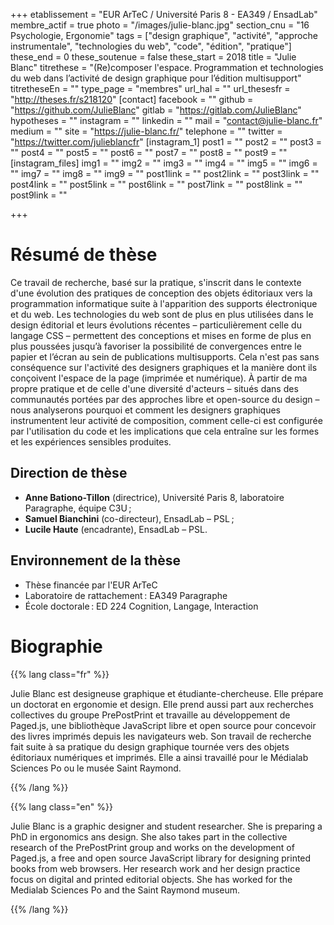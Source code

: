 +++
etablissement = "EUR ArTeC / Université Paris 8 - EA349 / EnsadLab"
membre_actif = true
photo = "/images/julie-blanc.jpg"
section_cnu = "16 Psychologie, Ergonomie"
tags = ["design graphique", "activité", "approche instrumentale", "technologies du web", "code", "édition", "pratique"]
these_end = 0
these_soutenue = false
these_start = 2018
title = "Julie Blanc"
titrethese = "(Re)composer l'espace. Programmation et technologies du web dans l’activité de design graphique pour l’édition multisupport"
titretheseEn = ""
type_page = "membres"
url_hal = ""
url_thesesfr = "http://theses.fr/s218120"
[contact]
facebook = ""
github = "https://github.com/JulieBlanc"
gitlab = "https://gitlab.com/JulieBlanc"
hypotheses = ""
instagram = ""
linkedin = ""
mail = "contact@julie-blanc.fr"
medium = ""
site = "https://julie-blanc.fr/"
telephone = ""
twitter = "https://twitter.com/julieblancfr"
[instagram_1]
post1 = ""
post2 = ""
post3 = ""
post4 = ""
post5 = ""
post6 = ""
post7 = ""
post8 = ""
post9 = ""
[instagram_files]
img1 = ""
img2 = ""
img3 = ""
img4 = ""
img5 = ""
img6 = ""
img7 = ""
img8 = ""
img9 = ""
post1link = ""
post2link = ""
post3link = ""
post4link = ""
post5link = ""
post6link = ""
post7link = ""
post8link = ""
post9link = ""

+++
# Résumé de thèse

Ce travail de recherche, basé sur la pratique, s'inscrit dans le contexte d'une évolution des pratiques de conception des objets éditoriaux vers la programmation informatique suite à l'apparition des supports électronique et du web. Les technologies du web sont de plus en plus utilisées dans le design éditorial et leurs évolutions récentes – particulièrement celle du langage CSS – permettent des conceptions et mises en forme de plus en plus poussées jusqu’à favoriser la possibilité de convergences entre le papier et l’écran au sein de publications multisupports. Cela n'est pas sans conséquence sur l'activité des designers graphiques et la manière dont ils conçoivent l'espace de la page (imprimée et numérique). À partir de ma propre pratique et de celle d'une diversité d'acteurs – situés dans des communautés portées par des approches libre et open-source du design – nous analyserons pourquoi et comment les designers graphiques instrumentent leur activité de composition, comment celle-ci est configurée par l'utilisation du code et les implications que cela entraîne sur les formes et les expériences sensibles produites.

## Direction de thèse

* **Anne Bationo-Tillon** (directrice), Université Paris 8, laboratoire Paragraphe, équipe C3U&#8239;;
* **Samuel Bianchini** (co-directeur), EnsadLab – PSL&#8239;;
* **Lucile Haute** (encadrante), EnsadLab – PSL.

## Environnement de la thèse

* Thèse financée par l'EUR ArTeC
* Laboratoire de rattachement&#8239;: EA349 Paragraphe
* École doctorale&#8239;: ED 224 Cognition, Langage, Interaction

# Biographie

{{% lang class="fr" %}}

Julie Blanc est designeuse graphique et étudiante-chercheuse. Elle prépare un doctorat en ergonomie et design. Elle prend aussi part aux recherches collectives du groupe PrePostPrint et travaille au développement de Paged.js, une bibliothèque JavaScript libre et open source pour concevoir des livres imprimés depuis les navigateurs web. Son travail de recherche fait suite à sa pratique du design graphique tournée vers des objets éditoriaux numériques et imprimés. Elle a ainsi travaillé pour le Médialab Sciences Po ou le musée Saint Raymond.


{{% /lang %}}

{{% lang class="en" %}}

Julie Blanc is a graphic designer and student researcher. She is preparing a PhD in ergonomics ans design. She also takes part in the collective research of the PrePostPrint group and works on the development of Paged.js, a free and open source JavaScript library for designing printed books from web browsers. Her research work and her design practice focus on digital and printed editorial objects. She has worked for the Medialab Sciences Po and the Saint Raymond museum.

{{% /lang %}}